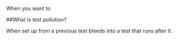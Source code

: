 <!-- ---
layout: post
title:  "Littering is Bad: test pollution on rspec"
date:   2015-06-30 22:43:00
categories: testing rspec 
--- -->

When you want to 

##What is test pollution?

When set up from a previous test bleeds into a test that runs after it.
